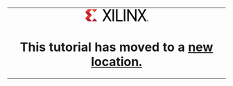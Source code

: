 <table>
 <tr width="100%">
    <td align="center"><img src="https://raw.githubusercontent.com/Xilinx/Image-Collateral/main/xilinx-logo.png" width="30%"/><h1>This tutorial has moved to a <a href="https://github.com/Xilinx/Vitis-Tutorials/tree/master/AI_Engine_Development/Design_Tutorials/01-aie_lenet_tutorial">new location.</a></h1>
    </td>
 </tr>
</table>
